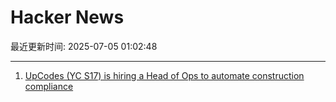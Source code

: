 # Hacker News

最近更新时间: 2025-07-05 01:02:48

--- 
1. [UpCodes (YC S17) is hiring a Head of Ops to automate construction compliance](https://up.codes/careers?utm_source=HN) 
